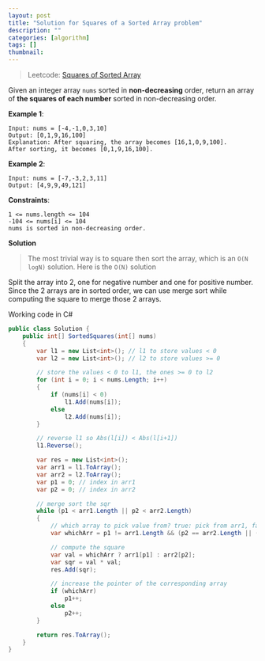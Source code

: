 ```yaml
---
layout: post
title: "Solution for Squares of a Sorted Array problem"
description: ""
categories: [algorithm]
tags: []
thumbnail:
---
```


> Leetcode: [Squares of Sorted Array](https://leetcode.com/problems/squares-of-a-sorted-array/)

Given an integer array `nums` sorted in **non-decreasing** order, return an array of **the squares of each number** sorted in non-decreasing order.

**Example 1**:
```
Input: nums = [-4,-1,0,3,10]
Output: [0,1,9,16,100]
Explanation: After squaring, the array becomes [16,1,0,9,100].
After sorting, it becomes [0,1,9,16,100].
```

**Example 2**:
```
Input: nums = [-7,-3,2,3,11]
Output: [4,9,9,49,121]
```

**Constraints**:
```
1 <= nums.length <= 104
-104 <= nums[i] <= 104
nums is sorted in non-decreasing order.
```

<!-- more -->

**Solution**

> The most trivial way is to square then sort the array, which is an `O(N logN)` solution. Here is
> the `O(N)` solution

Split the array into 2, one for negative number and one for positive number. Since the 2 arrays are
in sorted order, we can use merge sort while computing the square to merge those 2 arrays.

Working code in C#

```csharp
public class Solution {
    public int[] SortedSquares(int[] nums)
    {
        var l1 = new List<int>(); // l1 to store values < 0
        var l2 = new List<int>(); // l2 to store values >= 0

        // store the values < 0 to l1, the ones >= 0 to l2
        for (int i = 0; i < nums.Length; i++)
        {
            if (nums[i] < 0)
                l1.Add(nums[i]);
            else
                l2.Add(nums[i]);
        }

        // reverse l1 so Abs(l[i]) < Abs(l[i+1])
        l1.Reverse();

        var res = new List<int>();
        var arr1 = l1.ToArray();
        var arr2 = l2.ToArray();
        var p1 = 0; // index in arr1
        var p2 = 0; // index in arr2

        // merge sort the sqr
        while (p1 < arr1.Length || p2 < arr2.Length)
        {
            // which array to pick value from? true: pick from arr1, false: pick from arr2
            var whichArr = p1 != arr1.Length && (p2 == arr2.Length || (Math.Abs(arr1[p1]) < arr2[p2]));

            // compute the square
            var val = whichArr ? arr1[p1] : arr2[p2];
            var sqr = val * val;
            res.Add(sqr);

            // increase the pointer of the corresponding array
            if (whichArr)
                p1++;
            else
                p2++;
        }

        return res.ToArray();
    }
}
```
